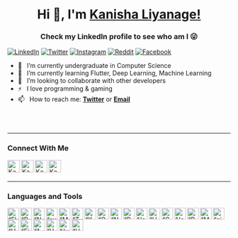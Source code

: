 <h1 align="center"> Hi 👋, I'm <a href="https://github.com/KanishaLiyanage">Kanisha Liyanage!</a></h1>
<h3 align="center">Check my LinkedIn profile to see who am I 😜</h3>

[![LinkedIn](https://img.shields.io/badge/LinkedIn-%230077B5.svg?logo=linkedin&logoColor=white)](https://linkedin.com/in/kanisha-liyanage)
[![Twitter](https://img.shields.io/badge/Twitter-%231DA1F2.svg?logo=Twitter&logoColor=white)](https://twitter.com/dilumkanisha)
[![Instagram](https://img.shields.io/badge/Instagram-%23E4405F.svg?logo=Instagram&logoColor=white)](https://instagram.com/kanisha_liyanage)
[![Reddit](https://img.shields.io/badge/Reddit-%23FF4500.svg?logo=Reddit&logoColor=white)](https://reddit.com/user/KanishaL)
[![Facebook](https://img.shields.io/badge/Facebook-%231877F2.svg?logo=Facebook&logoColor=white)](https://facebook.com/kanisha.liyanage)

- 🔭 &ensp;I’m currently undergraduate in Computer Science
- 🌱 &ensp;I’m currently learning Flutter, Deep Learning, Machine Learning
- 👯 &ensp;I’m looking to collaborate with other developers
- ⚡ &ensp;I love programming & gaming
- 📫 &ensp;How to reach me: [**Twitter**](https://twitter.com/dilumkanisha) or [**Email**](mailto:kanishaliyanage.dev@gmail.com)

<br />
<br />

---

### Connect With Me

[<img align="left" alt="Kanisha Liyanage | LinkedIn" width="28px" src="https://www.vectorlogo.zone/logos/linkedin/linkedin-icon.svg" />](https://linkedin.com/in/kanisha-liyanage)
[<img align="left" alt="Kanisha Liyanage | Twitter" width="28px" src="https://www.vectorlogo.zone/logos/twitter/twitter-official.svg" />](https://twitter.com/dilumkanisha)
[<img align="left" alt="Kanisha Liyanage | Facebook" width="28px" src="https://www.vectorlogo.zone/logos/facebook/facebook-official.svg" />](https://facebook.com/kanisha.liyanage)
[<img align="left" alt="Kanisha Liyanage | Instagram" width="28px" src="https://www.vectorlogo.zone/logos/instagram/instagram-icon.svg" />](https://instagram.com/kanisha_liyanage)

<br />
<br />

---

### Languages and Tools

<img align="left" alt=“Flutter” width="26px" src="https://www.vectorlogo.zone/logos/flutterio/flutterio-icon.svg" />
<img align="left" alt=“Dart” width="26px" src="https://www.vectorlogo.zone/logos/dartlang/dartlang-icon.svg" />
<img align="left" alt=“Node.js” width="26px" src="https://www.vectorlogo.zone/logos/nodejs/nodejs-icon.svg" />
<img align="left" alt=“express.js” width="26px" src="https://www.vectorlogo.zone/logos/expressjs/expressjs-icon.svg" />
<img align="left" alt=“MongoDB” width="26px" src="https://www.vectorlogo.zone/logos/mongodb/mongodb-icon.svg" />
<img align="left" alt=“Tensorflow” width="26px" src="https://www.vectorlogo.zone/logos/tensorflow/tensorflow-icon.svg" />
<img align="left" alt=“Keras” width="26px" src="https://seeklogo.com/images/K/keras-logo-6B06C2FC2D-seeklogo.com.png" />
<img align="left" alt=“OpenCV” width="26px" src="https://www.vectorlogo.zone/logos/opencv/opencv-icon.svg" />
<img align="left" alt=“NumPy” width="26px" src="https://www.vectorlogo.zone/logos/numpy/numpy-icon.svg" />
<img align="left" alt=“Panda” width="26px" src="https://www.vectorlogo.zone/logos/usepanda/usepanda-icon.svg" />
<img align="left" alt=“Java” width="26px" src="https://www.vectorlogo.zone/logos/java/java-icon.svg" />
<img align="left" alt=“HTML5” width="26px" src="https://www.vectorlogo.zone/logos/w3_html5/w3_html5-icon.svg" />
<img align="left" alt=“CSS” width="26px" src="https://www.vectorlogo.zone/logos/w3_css/w3_css-icon.svg" />
<img align="left" alt=“JavaScript” width="26px" src="https://www.freepnglogos.com/uploads/javascript-png/javascript-vector-logo-yellow-png-transparent-javascript-vector-12.png" />
<img align="left" alt=“PHP” width="26px" src="https://www.freepnglogos.com/uploads/logo-php-png/php-website-design-squared-brain-3.png" />
<img align="left" alt=“MySQL” width="26px" src="https://www.vectorlogo.zone/logos/mysql/mysql-icon.svg" />

<img align="left" alt=“git” width="26px" src="https://www.vectorlogo.zone/logos/git-scm/git-scm-icon.svg" />
<img align="left" alt=“Heroku” width="26px" src="https://www.vectorlogo.zone/logos/heroku/heroku-icon.svg" />

<img align="left" alt=“Figma” width="26px" src="https://www.vectorlogo.zone/logos/figma/figma-icon.svg" />
<img align="left" alt=“AdobeIllustrator” width="26px" src="https://www.vectorlogo.zone/logos/adobe_illustrator/adobe_illustrator-icon.svg" />

<img align="left" alt=“VSCode” width="26px" src="https://www.vectorlogo.zone/logos/visualstudio_code/visualstudio_code-icon.svg" />
<img align="left" alt=“Jupyter” width="26px" src="https://www.vectorlogo.zone/logos/jupyter/jupyter-icon.svg" />
<img align="left" alt=“Unity” width="26px" src="https://www.vectorlogo.zone/logos/unity3d/unity3d-icon.svg" />

